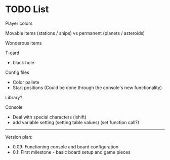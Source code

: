 TODO List
=====

Player colors

Movable items (stations / ships) vs permanent (planets / asteroids)

Wonderous items

T-card
 * black hole

Config files
 * Color pallete
 * Start positions
(Could be done through the console's new functionality)

Library?

Console
 * Deal with special characters (lshift)
 * add variable setting (setting table values) (set function call?)

-----

Version plan:
 * 0.09: Functioning console and board configuration
 * 0.1: First milestone - basic board setup and game pieces